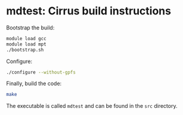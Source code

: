 # mdtest: Cirrus build instructions

Bootstrap the build:

```bash
module load gcc
module load mpt
./bootstrap.sh
```

Configure:

```bash
./configure --without-gpfs
```

Finally, build the code:

```bash
make
```

The executable is called `mdtest` and can be found in the `src` directory.

